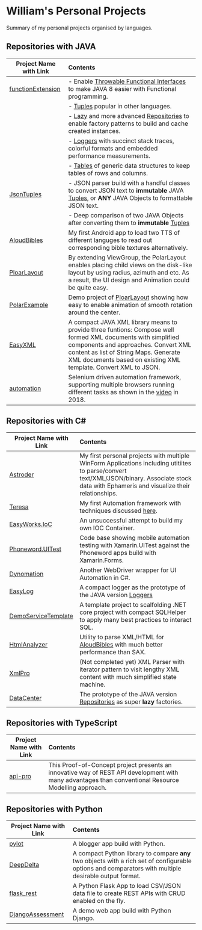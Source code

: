 # William's Personal Projects

Summary of my personal projects organised by languages.

## Repositories with JAVA

| Project Name with Link | Contents |
|-----|:---|
|[functionExtension](https://github.com/Cruisoring/functionExtensions)| - Enable [Throwable Functional Interfaces](https://github.com/Cruisoring/functionExtensions#functional-interfaces-without-exception-handling) to make JAVA 8 easier with Functional programming. |
| | - [Tuples](https://github.com/Cruisoring/functionExtensions#tuple) popular in other languages.|
| | - [Lazy](https://github.com/Cruisoring/functionExtensions/blob/master/Lazy.md) and more advanced [Repositories](https://github.com/Cruisoring/functionExtensions#repositories) to enable factory patterns to build and cache created instances.|
| | - [Loggers](https://github.com/Cruisoring/functionExtensions/blob/master/Logger.md) with succinct stack traces, colorful formats and embedded performance measurements.|
| | - [Tables](https://github.com/Cruisoring/functionExtensions/tree/master/src/main/java/io/github/cruisoring/table) of generic data structures to keep tables of rows and columns. |
|[JsonTuples](https://github.com/Cruisoring/JsonTuples)| - JSON parser build with a handful classes to convert JSON text to **immutable** JAVA [Tuples](https://github.com/Cruisoring/functionExtensions#tuple), or **ANY** JAVA Objects to formattable JSON text. |
|| - Deep comparison of two JAVA Objects after converting them to **immutable** [Tuples](https://github.com/Cruisoring/functionExtensions#tuple) |
|[AloudBibles](https://github.com/Cruisoring/AloudBibles)|My first Android app to load two TTS of different languges to read out corresponding bible textures alternatively.|
|[PloarLayout](https://github.com/Cruisoring/PolarLayout)| By extending ViewGroup, the PolarLayout enables placing child views on the disk-like layout by using radius, azimuth and etc. As a result, the UI design and Animation could be quite easy.|
|[PolarExample](https://github.com/Cruisoring/PolarExample)|Demo project of [PloarLayout](https://github.com/Cruisoring/PolarLayout) showing how easy to enable animation of smooth rotation around the center. |
|[EasyXML](https://github.com/Cruisoring/EasyXML)|A compact JAVA XML library means to provide three funtions: Compose well formed XML documents with simplified components and approaches. Convert XML content as list of String Maps. Generate XML documents based on existing XML template. Convert XML to JSON.|
|[automation](https://github.com/Cruisoring/automation)|Selenium driven automation framework, supporting multiple browsers running different tasks as shown in the [video](https://www.youtube.com/watch?v=9FNWmu5Z9Fo) in 2018.|


## Repositories with C#

| Project Name with Link | Contents |
|-----|:---|
|[Astroder](https://github.com/Cruisoring/Astroder)|My first personal projects with multiple WinForm Applications including utitiites to parse/convert text/XML/JSON/binary. Associate stock data with Ephameris and visualize their relationships.|
|[Teresa](https://github.com/Cruisoring/Teresa)|My first Automation framework with techniques discussed [here](https://www.codeproject.com/Articles/800496/TERESA-a-compact-WebDriver-Enabler).|
|[EasyWorks.IoC](https://github.com/Cruisoring/EasyWorks.IoC)|An unsuccessful attempt to build my own IOC Container.|
|[Phoneword.UITest](https://github.com/Cruisoring/Phoneword.UITest)|Code base showing mobile automation testing with Xamarin.UITest against the Phoneword apps build with Xamarin.Forms.|
|[Dynomation](https://github.com/Cruisoring/Dynomation)|Another WebDriver wrapper for UI Automation in C#.|
|[EasyLog](https://github.com/Cruisoring/EasyLog)|A compact logger as the prototype of the JAVA version [Loggers](https://github.com/Cruisoring/functionExtensions/blob/master/Logger.md)|
|[DemoServiceTemplate](https://github.com/Cruisoring/DemoServiceTemplate)|A template project to scalfolding .NET core project with compact SQLHelper to apply many best practices to interact SQL.|
|[HtmlAnalyzer](https://github.com/Cruisoring/HtmlAnalyzer)|Utility to parse XML/HTML for [AloudBibles](https://github.com/Cruisoring/AloudBibles) with much better performance than SAX.|
|[XmlPro](https://github.com/Cruisoring/XmlPro)|(Not completed yet) XML Parser with iterator pattern to visit lengthy XML content with much simplified state machine.|
|[DataCenter](https://github.com/Cruisoring/DataCenter)|The prototype of the JAVA version [Repositories](https://github.com/Cruisoring/functionExtensions#repositories) as super **lazy** factories.|


## Repositories with TypeScript

| Project Name with Link | Contents |
|-----|:---|
|[api-pro](https://github.com/Cruisoring/api-pro)|This Proof-of-Concept project presents an innovative way of REST API development with many advantages than conventional Resource Modelling approach.|



## Repositories with Python

| Project Name with Link | Contents |
|-----|:---|
|[pylot](https://github.com/Cruisoring/pylot)|A blogger app build with Python.|
|[DeepDelta](https://github.com/Cruisoring/DeepDelta)|A compact Python library to compare **any** two objects with a rich set of configurable options and comparators with multiple desirable output format.|
|[flask_rest](https://github.com/Cruisoring/flask_rest)|A Python Flask App to load CSV/JSON data file to create REST APIs with CRUD enabled on the fly.|
|[DjangoAssessment](https://github.com/Cruisoring/DjangoAssessment)|A demo web app build with Python Django.|
